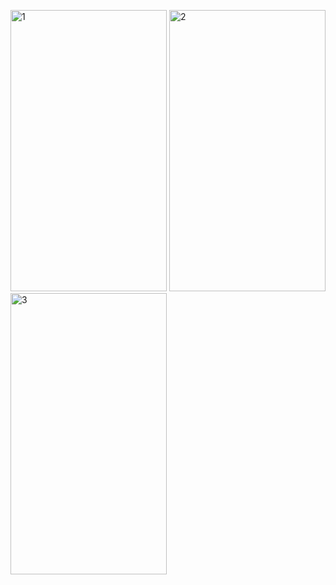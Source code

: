 <img width="250" height="450" alt="1" src="https://github.com/user-attachments/assets/e003b573-9373-411b-8901-03fe0d5c8951" /> <img width="250" height="450" alt="2" src="https://github.com/user-attachments/assets/4dc032c2-34f6-45e5-ac70-6b2e4fe6c08f" />
 <img width="250" height="450" alt="3" src="https://github.com/user-attachments/assets/f06acca6-859c-4b36-bf3a-11386d7e136c" />

